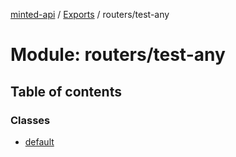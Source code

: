[minted-api](../README.md) / [Exports](../modules.md) / routers/test-any

# Module: routers/test-any

## Table of contents

### Classes

- [default](../classes/routers_test_any.default.md)
